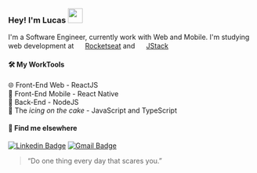 ### Hey! I'm Lucas <img src="https://media.giphy.com/media/hvRJCLFzcasrR4ia7z/giphy.gif" width="30" >

I'm a Software Engineer, currently work with Web and Mobile. I'm studying web development at <img src="https://cdn.discordapp.com/emojis/949281636447580160.webp?size=96&quality=lossless" width="15" > [Rocketseat](https://rocketseat.com.br/) and <img src="https://cdn.discordapp.com/emojis/775462252576374835.webp?size=96&quality=lossless" width="15" > [JStack](https://jstack.com.br/)

#### 🛠️ My WorkTools
🌐 Front-End Web - ReactJS <br>
📱  Front-End Mobile - React Native <br>
🚪 Back-End - NodeJS <br>
🧰 The _icing on the cake_ - JavaScript and TypeScript

#### 💬 Find me elsewhere

[![Linkedin Badge](https://img.shields.io/badge/-Linkedin-blue?style=flat-square&logo=Linkedin&logoColor=white&link=https://www.linkedin.com/in/lbfrancisco/)](https://www.linkedin.com/in/lbfrancisco/) 
[![Gmail Badge](https://img.shields.io/badge/-lucasbarroso318@gmail.com-c14438?style=flat-square&logo=Gmail&logoColor=white&link=mailto:lucasbarroso318@gmail.com)](mailto:lucasbarroso318@gmail.com)

> “Do one thing every day that scares you.”</i>
